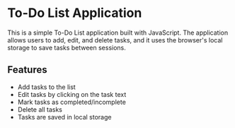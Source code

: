 # To-Do List Application

This is a simple To-Do List application built with JavaScript. The application allows users to add, edit, and delete tasks, and it uses the browser's local storage to save tasks between sessions.

## Features

- Add tasks to the list
- Edit tasks by clicking on the task text
- Mark tasks as completed/incomplete
- Delete all tasks
- Tasks are saved in local storage
